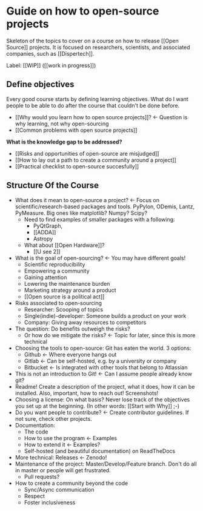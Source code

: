 # Guide on how to open-source projects
Skeleton of the topics to cover on a course on how to release [[Open Source]] projects. It is focused on researchers, scientists, and associated companies, such as [[Dispertech]]. 

Label: [[WIP]] ([[work in progress]])

## Define objectives
Every good course starts by defining learning objectives. What do I want people to be able to do after the course that couldn't be done before. 
- [[Why would you learn how to open source projects]]? <- Question is why learning, not why open-sourcing
- [[Common problems with open source projects]]

**What is the knowledge gap to be addressed?**
- [[Risks and opportunities of open-source are misjudged]]
- [[How to lay out a path to create a community around a project]]
- [[Practical checklist to open-source succesfully]]

## Structure Of the Course
- What does it mean to open-source a project? <- Focus on scientific/research-based packages and tools. PyPylon, ODemis, Lantz, PyMeasure. Big ones like matplotlib? Numpy? Scipy? 
    - Need to find examples of smaller packages with a following:
        -  PyQtGraph, 
        -  [[ADDA]] 
        -  Astropy
    - What about [[Open Hardware]]?
        - [[U see 2]]
- What is the goal of open-sourcing? <- You may have different goals!
    - Scientific reproducibility
    - Empowering a community
    - Gaining attention
    - Lowering the maintenance burden
    - Marketing strategy around a product
    - [[Open source is a political act]]
- Risks associated to open-sourcing
    - Researcher: Scooping of topics
    - Single(indie)-developer: Someone builds a product on your work
    - Company: Giving away resources to competitors
- The question: Do benefits outweigh the risks? 
    - Or how do we mitigate the risks? <- Topic for later, since this is more technical
- Choosing the tools to open-source: Git has eaten the world. 3 options:
    - Github <- Where everyone hangs out
    - Gitlab <- Can be self-hosted, e.g. by a university or company
    - Bitbucket <- Is integrated with other tools that belong to Atlassian
- This is not an introduction to Git! <- Can I assume people already know git?
- Readme! Create a description of the project, what it does, how it can be installed. Also, important, how to reach out! Screenshots!
- Choosing a license: On what basis? Never lose track of the objectives you set up at the beginning. (In other words: [[Start with Why]] ;-)
- Do you want people to contribute? <- Create contributor guidelines. If not sure, check other projects. 
- Documentation:
    - The code
    - How to use the program <- Examples
    - How to extend it <- Examples?
    - Self-hosted (and beautiful documentation) on ReadTheDocs
- More technical: Releases <- Zenodo!
- Maintenance of the project: Master/Develop/Feature branch. Don't do all in master or people will get frustrated.
    - Pull requests?
- How to create a community beyond the code
    - Sync/Async communication
    - Respect
    - Foster inclusiveness